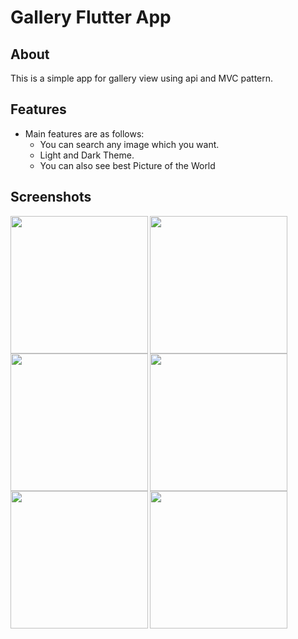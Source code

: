 # Gallery Flutter App

## About
This is a simple app for gallery view using api and MVC pattern.

## Features

- Main features are as follows:
    - You can search any image which you want.
    - Light and Dark Theme.
    - You can also see best Picture of the World
   
## Screenshots


<img align="left" src="https://user-images.githubusercontent.com/121868551/234637885-014186da-9309-4aa4-bbcd-304f13e0dd10.jpeg" width="220px">
<img align="left" src="https://user-images.githubusercontent.com/121868551/234638023-69cb18aa-e8e9-4c26-9d01-15e4f7656254.jpeg" width="220px">
<img align="left" src="https://user-images.githubusercontent.com/121868551/234638119-a03b69aa-ab94-454b-9277-8313d6c9f7aa.jpeg" width="220px">
<img align="left" src="https://user-images.githubusercontent.com/121868551/234638212-ecb870fe-6987-4148-bbad-2109023b92d8.jpeg" width="220px">
<img align="left" src="https://user-images.githubusercontent.com/121868551/234638296-07407366-df3e-40a4-9503-d6414744ecfa.jpeg" width="220px">
<img src="https://user-images.githubusercontent.com/121868551/234638365-064026be-cdfd-474c-8c91-0f8a8bc665ae.jpeg" width="220px">
